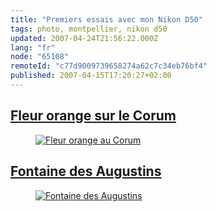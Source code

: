 ```yaml
---
title: "Premiers essais avec mon Nikon D50"
tags: photo, montpellier, nikon d50
updated: 2007-04-24T21:56:22.000Z
lang: "fr"
node: "65108"
remoteId: "c77d9009739658274a62c7c34eb76bf4"
published: 2007-04-15T17:20:27+02:00
---
```

  
## [Fleur orange sur le Corum](/images/fleur-orange-au-corum.jpg) 

 


<figure class="object-center"><a href="/images/fleur-orange-au-corum.jpg"><img loading="lazy" src="/images/660x/fleur-orange-au-corum.jpg" alt="Fleur orange au Corum">
</a></figure>




   
## [Fontaine des Augustins](/images/fontaine-des-augustins.jpg) 

 


<figure class="object-center"><a href="/images/fontaine-des-augustins.jpg"><img loading="lazy" src="/images/660x/fontaine-des-augustins.jpg" alt="Fontaine des Augustins">
</a></figure>




 
